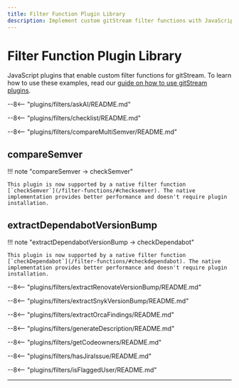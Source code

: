 ```yaml
---
title: Filter Function Plugin Library
description: Implement custom gitStream filter functions with JavaScript.
---
```

# Filter Function Plugin Library

JavaScript plugins that enable custom filter functions for gitStream. To learn how to use these examples, read our [guide on how to use gitStream plugins](/plugins).

--8<-- "plugins/filters/askAI/README.md"

--8<-- "plugins/filters/checklist/README.md"

--8<-- "plugins/filters/compareMultiSemver/README.md"

## compareSemver
!!! note "compareSemver → checkSemver"

    This plugin is now supported by a native filter function [`checkSemver`](/filter-functions/#checksemver). The native implementation provides better performance and doesn't require plugin installation.

## extractDependabotVersionBump
!!! note "extractDependabotVersionBump → checkDependabot"

    This plugin is now supported by a native filter function [`checkDependabot`](/filter-functions/#checkdependabot). The native implementation provides better performance and doesn't require plugin installation.

--8<-- "plugins/filters/extractRenovateVersionBump/README.md"

--8<-- "plugins/filters/extractSnykVersionBump/README.md"

--8<-- "plugins/filters/extractOrcaFindings/README.md"

--8<-- "plugins/filters/generateDescription/README.md"

--8<-- "plugins/filters/getCodeowners/README.md"

--8<-- "plugins/filters/hasJiraIssue/README.md"

--8<-- "plugins/filters/isFlaggedUser/README.md"

---
